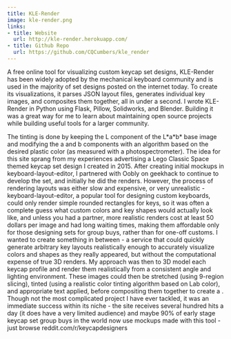 ```yaml
---
title: KLE-Render
image: kle-render.png
links:
- title: Website
  url: http://kle-render.herokuapp.com/
- title: Github Repo
  url: https://github.com/CQCumbers/kle_render
---
```


A free online tool for visualizing custom keycap set designs, KLE-Render has been widely adopted by the mechanical keyboard community and is used in the majority of set designs posted on the internet today. To create its visualizations, it parses JSON layout files, generates individual key images, and composites them together, all in under a second. I wrote KLE-Render in Python using Flask, Pillow, Solidworks, and Blender. Building it was a great way for me to learn about maintaining open source projects while building useful tools for a larger community.

The tinting is done by keeping the L component of the L\*a\*b\* base image and modifying the a and b components with an algorithm based on the desired plastic color (as measured with a photospectrometer). The idea for this site sprang from my experiences advertising a Lego Classic Space themed keycap set design I created in 2015. After creating initial mockups in keyboard-layout-editor, I partnered with Oobly on geekhack to continue to develop the set, and initially he did the renders. However, the process of rendering layouts was either slow and expensive, or very unrealistic - keyboard-layout-editor, a popular tool for designing custom keyboards, could only render simple rounded rectangles for keys, so it was often a complete guess what custom colors and key shapes would actually look like, and unless you had a partner, more realistic renders cost at least 50 dollars per image and had long waiting times, making them affordable only for those designing sets for group buys, rather than for one-off customs. I wanted to create something in between - a service that could quickly generate arbitrary key layouts realistically enough to accurately visualize colors and shapes as they really appeared, but without the computational expense of true 3D renders. My approach was then to 3D model each keycap profile and render them realistically from a consistent angle and lighting environment. These images could then be stretched (using 9-region slicing), tinted (using a realistic color tinting algorithm based on Lab color), and appropriate text applied, before compositing them together to create a . Though not the most complicated project I have ever tackled, it was an immediate success within its niche - the site receives several hundred hits a day (it does have a very limited audience) and maybe 90% of early stage keycap set group buys in the world now use mockups made with this tool - just browse reddit.com/r/keycapdesigners
